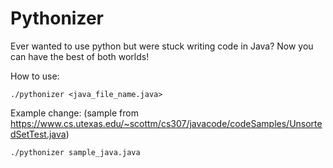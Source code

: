 # Pythonizer
Ever wanted to use python but were stuck writing code in Java? Now you can have the best of both worlds!

How to use:

```./pythonizer <java_file_name.java>```

Example change: (sample from https://www.cs.utexas.edu/~scottm/cs307/javacode/codeSamples/UnsortedSetTest.java)

```./pythonizer sample_java.java```
